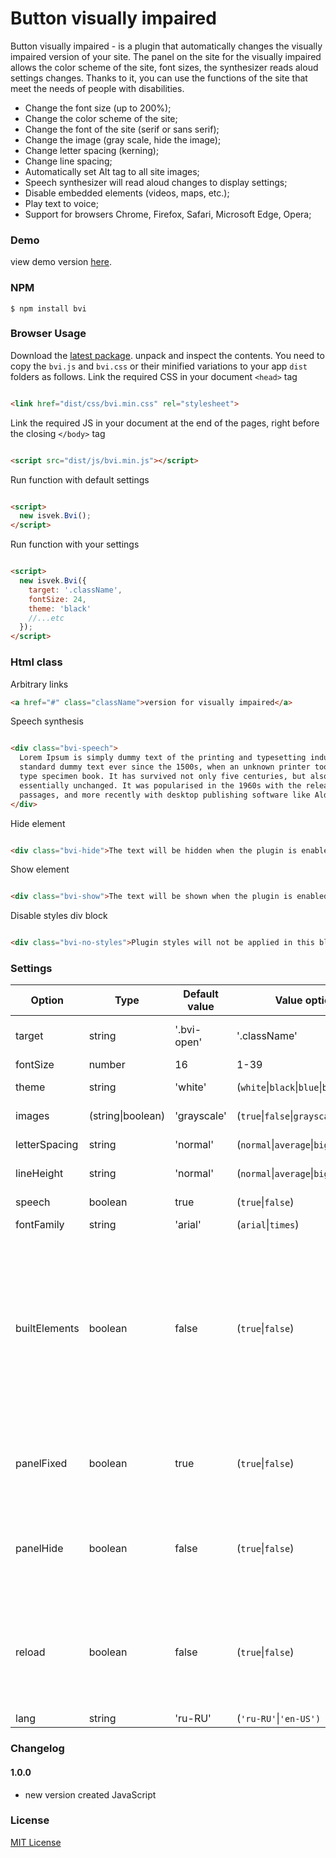 # Button visually impaired

Button visually impaired - is a plugin that automatically changes the visually impaired version of your site. The panel
on the site for the visually impaired allows the color scheme of the site, font sizes, the synthesizer reads aloud
settings changes. Thanks to it, you can use the functions of the site that meet the needs of people with disabilities.

* Change the font size (up to 200%);
* Change the color scheme of the site;
* Change the font of the site (serif or sans serif);
* Change the image (gray scale, hide the image);
* Change letter spacing (kerning);
* Change line spacing;
* Automatically set Alt tag to all site images;
* Speech synthesizer will read aloud changes to display settings;
* Disable embedded elements (videos, maps, etc.);
* Play text to voice;
* Support for browsers Chrome, Firefox, Safari, Microsoft Edge, Opera;

### Demo

view demo version [here](https://bvi.isvek.ru/demo/).

### NPM

```
$ npm install bvi
```

### Browser Usage

Download the [latest package](https://github.com/veks/button-visually-impaired-javascript/archive/master.zip). unpack
and inspect the contents. You need to copy the `bvi.js` and `bvi.css` or their minified variations to your app `dist`
folders as follows. Link the required CSS in your document `<head>` tag

```html

<link href="dist/css/bvi.min.css" rel="stylesheet">
```

Link the required JS in your document at the end of the pages, right before the closing `</body>` tag

```html

<script src="dist/js/bvi.min.js"></script>
```

Run function with default settings

```html

<script>
  new isvek.Bvi();
</script>
```

Run function with your settings

```html

<script>
  new isvek.Bvi({
    target: '.className',
    fontSize: 24,
    theme: 'black'
    //...etc
  });
</script>
```

### Html class

Arbitrary links

```html
<a href="#" class="className">version for visually impaired</a>
```

Speech synthesis

```html

<div class="bvi-speech">
  Lorem Ipsum is simply dummy text of the printing and typesetting industry. Lorem Ipsum has been the industry's
  standard dummy text ever since the 1500s, when an unknown printer took a galley of type and scrambled it to make a
  type specimen book. It has survived not only five centuries, but also the leap into electronic typesetting, remaining
  essentially unchanged. It was popularised in the 1960s with the release of Letraset sheets containing Lorem Ipsum
  passages, and more recently with desktop publishing software like Aldus PageMaker including versions of Lorem Ipsum.
</div>
```

Hide element

```html

<div class="bvi-hide">The text will be hidden when the plugin is enabled.</div>
```

Show element

```html

<div class="bvi-show">The text will be shown when the plugin is enabled.</div>
```

Disable styles div block

```html

<div class="bvi-no-styles">Plugin styles will not be applied in this block.</div>
```

### Settings

Option | Type | Default value| Value options | Description
------ | ---- | ------- | -------------- | -----------
target | string |  '.bvi-open' | '.className' | Plugin initialization class |
fontSize | number |  16 | 1-39 | Font size  |
theme | string |  'white' |  (`white`&#124;`black`&#124;`blue`&#124;`brown`&#124;`green`) | Color spectrum |
images |(string&#124;boolean) | 'grayscale' |  (`true`&#124;`false`&#124;`grayscale`) | Adapting images |
letterSpacing | string | 'normal' | (`normal`&#124;`average`&#124;`big`) | Letter spacing |
lineHeight | string | 'normal' | (`normal`&#124;`average`&#124;`big`) | Line spacing |
speech | boolean | true | (`true`&#124;`false`) | Speech synthesis |
fontFamily | string | 'arial' |  (`arial`&#124;`times`) | Fonts |
builtElements | boolean | false | (`true`&#124;`false`) | Inline elements are a component of an HTML element that allows you to embed documents, videos, maps, and interactive media into a page.|
panelFixed | boolean | true | (`true`&#124;`false`) | Fixing the panel for the visually impaired at the top of the page. |
panelHide | boolean | false | (`true`&#124;`false`) | Hides the panel for the visually impaired and shows the panel icon. |
reload | boolean | false | (`true`&#124;`false`) | Enable / Disable page reload when switching to the regular version of the site. |
lang | string | 'ru-RU' | (`'ru-RU'`&#124;`'en-US')`| Language |

### Changelog

#### 1.0.0

* new version created JavaScript

### License

[MIT License](https://github.com/veks/button-visually-impaired-javascript/blob/master/LICENSE.md)
